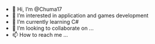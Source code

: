 - 👋 Hi, I’m @Chuma17
- 👀 I’m interested in application and games development
- 🌱 I’m currently learning C#
- 💞️ I’m looking to collaborate on ...
- 📫 How to reach me ...

<!---
Chuma17/Chuma17 is a ✨ special ✨ repository because its `README.md` (this file) appears on your GitHub profile.
You can click the Preview link to take a look at your changes.
--->
